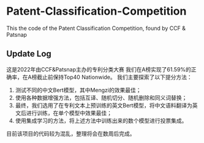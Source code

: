 # Patent-Classification-Competition
This the code of the Patent Classification Competition, found by CCF &amp; Patsnap
## Update Log
这是2022年由CCF&Patsnap主办的专利分类大赛
我们在A榜实现了61.59%的正确率，在A榜截止前保持Top40 Nationwide。
我们主要探索了以下提分方法：

1. 测试不同的中文Bert模型，其中Mengzi的效果最佳；
2. 使用各种数据增强方法，包括互译、随机切分、随机删除和同义词替换；
3. 最终，我们选用了在专利文本上预训练的英文Bert模型，将中文语料翻译为英文后进行训练，在单个模型中效果最佳；
4. 使用集成学习的方法，将上述方法中训练出来的数个模型进行投票集成。

目前该项目的代码较为混乱，整理将会在数周后完成。